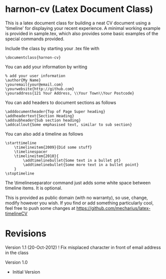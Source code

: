 harnon-cv (Latex Document Class)
================================

This is a latex document class for building a neat CV document using a 'timeline' for displaying your recent experience.  A minimal working example is provided  in sample.tex, which also provides some basic examples of the special commands provided.  

Include the class by starting your .tex file with

    \documentclass{harnon-cv}

You can add your information by writing

	% add your user information
	\author{My Name}
	\youremail{your@email.com}
	\yourwebsite{http://github.com}
	\youraddress{121 Your Address, \\Your Town\\Your Postcode}


You can add headers to document sections as follows

	\adddocumentheader{Top of Page Super heading}
	\addheadertext{Section Heading}
	\addsubheader{Sub section heading}
	\addcallout{Some emphasised text, similar to sub section}

You can also add a timeline as follows

	\starttimeline
		\timelineitem{2009}{Did some stuff}
		\timelinespacer
		\timelineitem{2010}{
			\addtimelinebullet{Some text in a bullet pt}
			\addtimelinebullet{Some more text in a bullet point}
		}
	\stoptimeline

The \timelineseparator command just adds some white space between timeline items. It is optional.

This is provided as public domain (with no warranty), so use, change, modify however you wish.  If you find or add something particularly cool, feel free to  push some changes at https://github.com/mecharius/latex-timelineCV



Revisions
================================

Version 1.1 (20-Oct-2012)
 ! Fix misplaced character in front of email address in the class

Version 1.0
 - Initial Version

